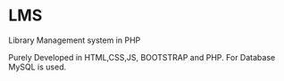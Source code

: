 # LMS
Library Management system in PHP

Purely Developed in HTML,CSS,JS, BOOTSTRAP and PHP. For Database MySQL is used.
